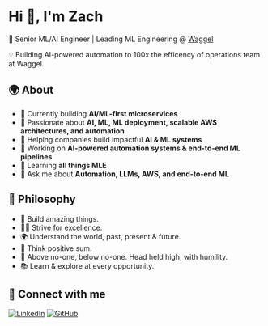 # Hi 👋, I'm Zach

🚀 Senior ML/AI Engineer | Leading ML Engineering @ [Waggel](https://www.waggel.co.uk)

💡 Building AI-powered automation to 100x the efficency of operations team at Waggel.

## 🌍 About

- 🔭 Currently building **AI/ML-first microservices** 
- 🧩 Passionate about **AI, ML, ML deployment, scalable AWS architectures, and automation**  
- 🤝 Helping companies build impactful **AI & ML systems**  
- 🔭 Working on **AI-powered automation systems & end-to-end ML pipelines**
- 🌱 Learning **all things MLE**
- 💬 Ask me about **Automation, LLMs, AWS, and end-to-end ML**


<!-- I'm also an AI advisor @ [FastAI Consulting](https://fastaiconsulting.net) -->


## 🔮 Philosophy

- 🚀 Build amazing things.
- 👨‍💻 Strive for excellence.
- 🌍 Understand the world, past, present & future.
- 🤝 Think positive sum.
- 🙏 Above no-one, below no-one. Head held high, with humility.
- 📚 Learn & explore at every opportunity.

## 🔗 Connect with me

[![LinkedIn](https://img.shields.io/badge/LinkedIn-%230077B5.svg?logo=linkedin&logoColor=white)](https://www.linkedin.com/in/zach-wolpe-576a44112/)
[![GitHub](https://img.shields.io/badge/GitHub-%23121011.svg?logo=github&logoColor=white)](https://github.com/zachwolpe)

<!-- ## 📊 GitHub Stats
![GitHub Stats](https://github-readme-stats.vercel.app/api?username=zachwolpe&show_icons=true&theme=radical&count_private=true) -->
